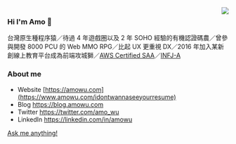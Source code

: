 <img align="right" src="https://github-readme-stats.amowu26.vercel.app/api?username=amowu" />

### Hi I'm Amo 👋

台灣原生種程序猿／待過 4 年遊戲圈以及 2 年 SOHO 經驗的有機認證碼農／曾參與開發 8000 PCU 的 Web MMO RPG／比起 UX 更重視 DX／2016 年加入某新創線上教育平台成為前端攻城獅／[AWS Certified SAA](https://www.certmetrics.com/amazon/public/badge.aspx?i=1&t=c&d=2019-04-30&ci=AWS00844460)／[INFJ-A](https://www.16personalities.com/infj-personality)

### About me

- Website [https://amowu.com](https://www.amowu.com/idontwannaseeyourresume)
- Blog https://blog.amowu.com
- Twitter https://twitter.com/amo_wu
- LinkedIn https://linkedin.com/in/amowu

[Ask me anything!](https://github.com/amowu/amowu/issues/new)
